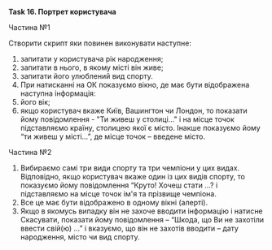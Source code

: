 **Task 16. Портрет користувача**

Частина №1

Створити скрипт яки повинен виконувати наступне:

1. запитати у користувача рік народження;
2. запитати в нього, в якому місті він живе;
3. запитати його улюблений вид спорту.
4. При натисканні на ОК показуємо вікно, де має бути відображена наступна інформація:
5. його вік;
6. якщо користувач вкаже Київ, Вашингтон чи Лондон, то показати йому повідомлення - "Ти живеш у столиці..." і на місце точок підставляємо країну, столицею якої є місто. Інакше показуємо йому “ти живеш у місті…”, де місце точок – введене місто.

Частина №2

1. Вибираємо самі три види спорту та три чемпіони у цих видах. Відповідно, якщо користувач вкаже один із цих видів спорту, то показуємо йому повідомлення “Круто! Хочеш стати …? і підставляємо на місце точок ім'я та прізвище чемпіона.
2. Все це має бути відображено в одному вікні (алерті).
3. Якщо в якомусь випадку він не захоче вводити інформацію і натисне Скасувати, показати йому повідомлення – “Шкода, що Ви не захотіли ввести свій(ю) …” і вказуємо, що він не захотів вводити – дату народження, місто чи вид спорту.